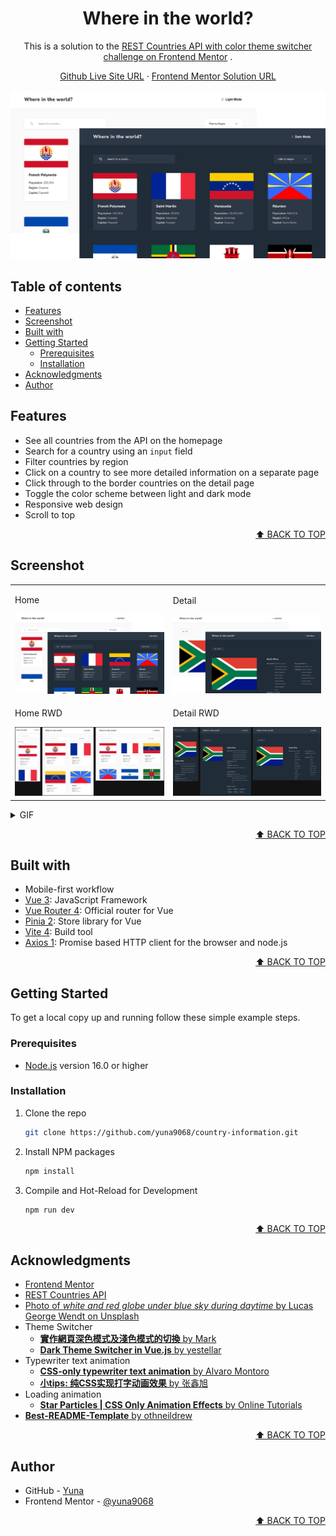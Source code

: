<a name="readme-top"></a>

<div align="center">
    <h1>Where in the world?</h1>
    <p>
        This is a solution to the
        <a href="https://www.frontendmentor.io/challenges/rest-countries-api-with-color-theme-switcher-5cacc469fec04111f7b848ca">REST Countries API with color theme switcher challenge on Frontend Mentor</a>
        .
    </p>
    <p>
        <a href="https://github.com/github_username/repo_name">Github Live Site URL</a>
        ·
        <a href="https://github.com/github_username/repo_name">Frontend Mentor Solution URL</a>
    </p>
</div>

![Home](./docs/screenshot/home.webp)


## Table of contents

* [Features](#features)
* [Screenshot](#screenshot)
* [Built with](#built-with)
* [Getting Started](#getting-started)
    * [Prerequisites](#prerequisites)
    * [Installation](#installation)
* [Acknowledgments](#acknowledgments)
* [Author](#author)


## Features

* See all countries from the API on the homepage
* Search for a country using an `input` field
* Filter countries by region
* Click on a country to see more detailed information on a separate page
* Click through to the border countries on the detail page
* Toggle the color scheme between light and dark mode
* Responsive web design
* Scroll to top

<p align="right"><a href="#readme-top">⬆︎ BACK TO TOP</a></p>


## Screenshot

<table>
    <tr>
        <td>
            <p>Home</p>
            <img src="./docs/screenshot/home.webp" alt="Home">
        </td>
        <td>
            <p>Detail</p>
            <img src="./docs/screenshot/detail.webp" alt="Detail">
        </td>
    </tr>
    <tr>
        <td>
            <p>Home RWD</p>
            <img src="./docs/screenshot/home-light-rwd.png" alt="Home - Light Mode">
        </td>
        <td>
            <p>Detail RWD</p>
            <img src="./docs/screenshot/detail-dark-rwd.png" alt="Detail - Dark Mode">
        </td>
    </tr>
</table>


<details>
  <summary>GIF</summary>
  <table>
    <tr>
        <td>
            <p>Home</p>
            <img src="./docs/screenshot/home.gif" alt="Home">
        </td>
        <td>
            <p>Detail</p>
            <img src="./docs/screenshot/detail.gif" alt="Detail">
        </td>
    </tr>
    <tr>
        <td>
            <p>Theme Switcher</p>
            <img src="./docs/screenshot/theme.gif" alt="Theme">
        </td>
        <td></td>
    </tr>
  </table>
</details>


<p align="right"><a href="#readme-top">⬆︎ BACK TO TOP</a></p>


## Built with

* Mobile-first workflow
* [Vue 3](https://vuejs.org): JavaScript Framework
* [Vue Router 4](https://router.vuejs.org): Official router for Vue
* [Pinia 2](https://pinia.vuejs.org): Store library for Vue
* [Vite 4](https://vitejs.dev): Build tool
* [Axios 1](https://axios-http.com): Promise based HTTP client for the browser and node.js

<p align="right"><a href="#readme-top">⬆︎ BACK TO TOP</a></p>


## Getting Started

To get a local copy up and running follow these simple example steps.

### Prerequisites
* [Node.js](https://nodejs.org) version 16.0 or higher

### Installation
1. Clone the repo
   ```sh
   git clone https://github.com/yuna9068/country-information.git
   ```
2. Install NPM packages
   ```sh
   npm install
   ```
3. Compile and Hot-Reload for Development
    ```sh
    npm run dev
    ```

<p align="right"><a href="#readme-top">⬆︎ BACK TO TOP</a></p>


## Acknowledgments

* [Frontend Mentor](https://www.frontendmentor.io)
* [REST Countries API](https://restcountries.com)
* [Photo of *white and red globe under blue sky during daytime* by Lucas George Wendt on Unsplash](https://unsplash.com/photos/IYm2PCy0f8c)
* Theme Switcher
    * [**實作網頁深色模式及淺色模式的切換** by Mark](https://blog.tarswork.com/post/implement-dark-mode-and-light-mode-for-web-pages)
    * [**Dark Theme Switcher in Vue.js** by yestellar](https://github.com/yestellar/vue_theme_switcher#dark-theme-switcher-in-vuejs)
* Typewriter text animation
    * [**CSS-only typewriter text animation** by Alvaro Montoro](https://codepen.io/alvaromontoro/pen/rNwVpdd)
    * [**小tips: 纯CSS实现打字动画效果** by 张鑫旭](https://www.zhangxinxu.com/wordpress/2019/01/css-typewriter-effect)
* Loading animation
    * [**Star Particles | CSS Only Animation Effects** by Online Tutorials](https://youtu.be/prfvYAzwdxE)
* [**Best-README-Template** by othneildrew](https://github.com/othneildrew/Best-README-Template)

<p align="right"><a href="#readme-top">⬆︎ BACK TO TOP</a></p>


## Author

- GitHub - [Yuna](https://github.com/yuna9068)
- Frontend Mentor - [@yuna9068](https://www.frontendmentor.io/profile/yuna9068)

<p align="right"><a href="#readme-top">⬆︎ BACK TO TOP</a></p>
